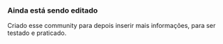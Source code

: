 ### Ainda está sendo editado

Criado esse community para depois inserir mais informações, para ser testado e praticado.
